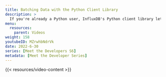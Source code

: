 ```yaml
---
title: Batching Data with the Python Client Library
description: >
  If you're already a Python user, InfluxDB's Python client library lets you use a familiar language, to quickly get up-to-speed with InfluxDB. Here, Sunbrye Ly discusses the different options and settings around batching data using the Python client library.
menu:
  resources:
    parent: Videos
weight: 158
youtubeID: MZrwhbNdrVk
date: 2022-6-30
series: [Meet the Developers S6]
metadata: [Meet the Developer Series]
---
```


{{< resources/video-content >}}
